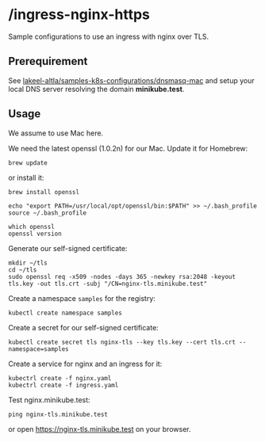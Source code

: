 # /ingress-nginx-https

Sample configurations to use an ingress with nginx over TLS.

## Prerequirement

See [lakeel-altla/samples-k8s-configurations/dnsmasq-mac](https://github.com/lakeel-altla/samples-k8s-configurations/tree/master/dnsmasq-mac) and setup your local DNS server resolving the domain **minikube.test**.

## Usage

We assume to use Mac here.

We need the latest openssl (1.0.2n) for our Mac.
Update it for Homebrew:

```
brew update
```

or install it:

```
brew install openssl

echo "export PATH=/usr/local/opt/openssl/bin:$PATH" >> ~/.bash_profile
source ~/.bash_profile

which openssl
openssl version
```

Generate our self-signed certificate:

```
mkdir ~/tls
cd ~/tls
sudo openssl req -x509 -nodes -days 365 -newkey rsa:2048 -keyout tls.key -out tls.crt -subj "/CN=nginx-tls.minikube.test"
```

Create a namespace `samples` for the registry:

```
kubectl create namespace samples
```

Create a secret for our self-signed certificate:

```
kubectl create secret tls nginx-tls --key tls.key --cert tls.crt --namespace=samples
```

Create a service for nginx and an ingress for it:

```
kubectrl create -f nginx.yaml
kubectrl create -f ingress.yaml
```

Test nginx.minikube.test:

```
ping nginx-tls.minikube.test
```

or open https://nginx-tls.minikube.test on your browser.
